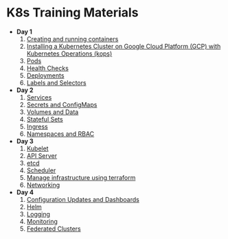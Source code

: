 # K8s Training Materials

* **Day 1**
    1. [Creating and running containers](docs/day1/01_containers.md)
    1. [Installing a Kubernetes Cluster on Google Cloud Platform (GCP) with Kubernetes Operations (kops)](docs/day1/02_kops.md)
    1. [Pods](docs/day1/03_pods.md)
    1. [Health Checks](docs/day1/04_health.md)
    1. [Deployments](docs/day1/05_deployments.md)
    1. [Labels and Selectors](docs/day1/06_labels.md)
* **Day 2**
    1. [Services](docs/day2/01_services.md)
    1. [Secrets and ConfigMaps](docs/day2/02_secrets_and_config_maps.md)
    1. [Volumes and Data](docs/day2/03_volumes.md)
    1. [Stateful Sets](docs/day2/04_stateful_sets.md)
    1. [Ingress](docs/day2/05_ingress.md)
    1. [Namespaces and RBAC](docs/day2/06_namespaces.md)
* **Day 3**
    1. [Kubelet](docs/day3/01_kubelet.md)
    1. [API Server](docs/day3/02_api.md)
    1. [etcd](docs/day3/03_etcd.md)
    1. [Scheduler](docs/day3/04_scheduler.md)
    1. [Manage infrastructure using terraform](docs/day3/05_infrastructure.md)
    1. [Networking](docs/day3/06_networking.md)
* **Day 4**
    1. [Configuration Updates and Dashboards](docs/day4/01_kops.md)
    1. [Helm](docs/day4/02_helm.md)
    1. [Logging](docs/day4/03_logging.md)
    1. [Monitoring](docs/day4/04_monitoring.md)
    1. [Federated Clusters](docs/day4/05_federation.md)
